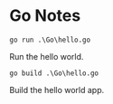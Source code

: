 # Go Notes
```
go run .\Go\hello.go

```
Run the hello world. 

```
go build .\Go\hello.go
```

Build the hello world app.